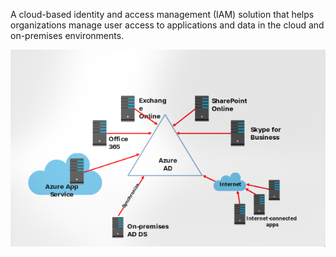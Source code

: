 A cloud-based identity and access management (IAM) solution that helps organizations manage user access to applications and data in the cloud and on-premises environments.

![](/azure_ad.png)
